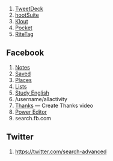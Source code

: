 1. [TweetDeck](https://tweetdeck.twitter.com/)
1. [hootSuite](https://hootsuite.com)
1. [Klout](https://klout.com/)
1. [Pocket](https://getpocket.com/)
1. [RiteTag](https://ritetag.com/)

## Facebook

1. [Notes](https://www.facebook.com/notes/)
1. [Saved](https://www.facebook.com/saved)
1. [Places](https://www.facebook.com/places)
1. [Lists](https://www.facebook.com/bookmarks/interests)
  1. [Study English](https://www.facebook.com/lists/10152554450342122)
1. /username/allactivity
2. [Thanks](https://www.facebook.com/thanks/) — Create Thanks video
3. [Power Editor](https://www.facebook.com/ads/manage/powereditor/)
4. search.fb.com

## Twitter

1. https://twitter.com/search-advanced
